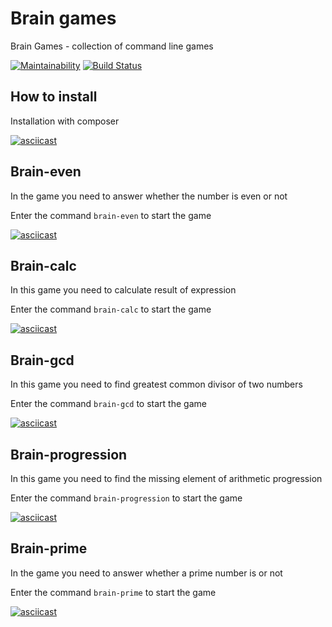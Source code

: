 # Brain games
Brain Games - collection of command line games

[![Maintainability](https://api.codeclimate.com/v1/badges/c06458aaf3263c02b8e5/maintainability)](https://codeclimate.com/github/rentery/php-project-lvl1/maintainability)
[![Build Status](https://travis-ci.com/rentery/php-project-lvl1.svg?branch=master)](https://travis-ci.com/rentery/php-project-lvl1)

## How to install
Installation with composer

[![asciicast](https://asciinema.org/a/DMCGSdsOK5SyvqET1ilK7dhNb.svg)](https://asciinema.org/a/DMCGSdsOK5SyvqET1ilK7dhNb)

## Brain-even
In the game you need to answer whether the number is even or not

Enter the command `brain-even` to start the game

[![asciicast](https://asciinema.org/a/1NRQPygUh5TbXobvIHHHSP1RW.svg)](https://asciinema.org/a/1NRQPygUh5TbXobvIHHHSP1RW)

## Brain-calc
In this game you need to calculate result of expression

Enter the command `brain-calc` to start the game

[![asciicast](https://asciinema.org/a/V2kaykG5reZuNb5Me21QHHAQK.svg)](https://asciinema.org/a/V2kaykG5reZuNb5Me21QHHAQK)

## Brain-gcd
In this game you need to find greatest common divisor of two numbers

Enter the command `brain-gcd` to start the game

[![asciicast](https://asciinema.org/a/YvKHB6Y1V1t9g7nhAKR9c1FR1.svg)](https://asciinema.org/a/YvKHB6Y1V1t9g7nhAKR9c1FR1)

## Brain-progression
In this game you need to find the missing element of arithmetic progression

Enter the command `brain-progression` to start the game

[![asciicast](https://asciinema.org/a/4WPP9F7GFkHd6h5JgN2b0YbCf.svg)](https://asciinema.org/a/4WPP9F7GFkHd6h5JgN2b0YbCf)

## Brain-prime
In the game you need to answer whether a prime number is or not

Enter the command `brain-prime` to start the game

[![asciicast](https://asciinema.org/a/hMGsGcrxHzD5tkybwjeTHr5QE.svg)](https://asciinema.org/a/hMGsGcrxHzD5tkybwjeTHr5QE)